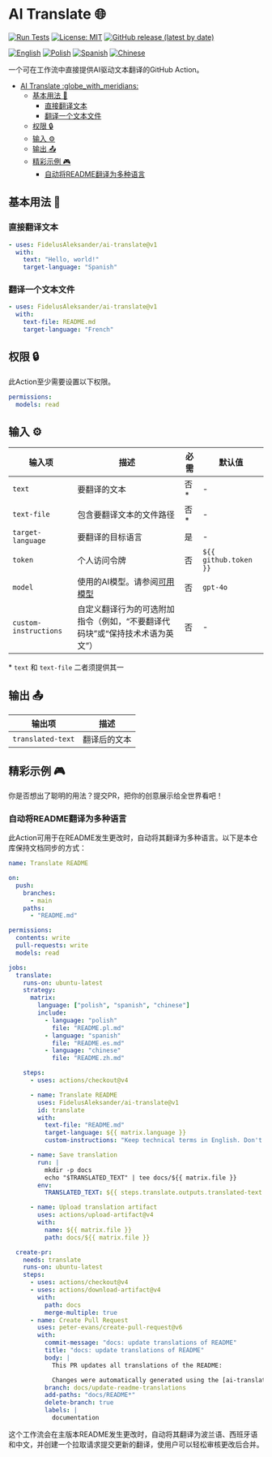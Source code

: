# AI Translate :globe_with_meridians:

[![Run Tests](https://github.com/FidelusAleksander/ai-translate/actions/workflows/test.yml/badge.svg)](https://github.com/FidelusAleksander/ai-translate/actions/workflows/test.yml)
[![License: MIT](https://img.shields.io/badge/License-MIT-yellow.svg)](https://opensource.org/licenses/MIT)
[![GitHub release (latest by date)](https://img.shields.io/github/v/release/FidelusAleksander/ai-translate)](https://github.com/FidelusAleksander/ai-translate/releases)

[![English](https://img.shields.io/badge/English-README.md-blue)](https://github.com/FidelusAleksander/ai-translate/blob/main/README.md) [![Polish](https://img.shields.io/badge/Polish-docs/README.pl.md-red)](https://github.com/FidelusAleksander/ai-translate/blob/main/docs/README.pl.md) [![Spanish](https://img.shields.io/badge/Spanish-docs/README.es.md-yellow)](https://github.com/FidelusAleksander/ai-translate/blob/main/docs/README.es.md) [![Chinese](https://img.shields.io/badge/Chinese-docs/README.zh.md-green)](https://github.com/FidelusAleksander/ai-translate/blob/main/docs/README.zh.md)

一个可在工作流中直接提供AI驱动文本翻译的GitHub Action。

- [AI Translate :globe\_with\_meridians:](#ai-translate-globe_with_meridians)
  - [基本用法 🚀](#基本用法-)
    - [直接翻译文本](#直接翻译文本)
    - [翻译一个文本文件](#翻译一个文本文件)
  - [权限 🔒](#权限-)
  - [输入 ⚙️](#输入-️)
  - [输出 📤](#输出-)
  - [精彩示例 🎮](#精彩示例-)
    - [自动将README翻译为多种语言](#自动将readme翻译为多种语言)

## 基本用法 🚀

### 直接翻译文本

```yaml
- uses: FidelusAleksander/ai-translate@v1
  with:
    text: "Hello, world!"
    target-language: "Spanish"
```

### 翻译一个文本文件

```yaml
- uses: FidelusAleksander/ai-translate@v1
  with:
    text-file: README.md
    target-language: "French"
```

## 权限 🔒

此Action至少需要设置以下权限。

```yaml
permissions:
  models: read
```

## 输入 ⚙️

| 输入项 | 描述 | 必需 | 默认值 |
|-------|-------------|----------|---------|
| `text` | 要翻译的文本 | 否* | - |
| `text-file` | 包含要翻译文本的文件路径 | 否* | - |
| `target-language` | 要翻译的目标语言 | 是 | - |
| `token` | 个人访问令牌 | 否 | `${{ github.token }}` |
| `model` | 使用的AI模型。请参阅[可用模型](https://github.com/marketplace?type=models) | 否 | `gpt-4o` |
| `custom-instructions` | 自定义翻译行为的可选附加指令（例如，“不要翻译代码块”或“保持技术术语为英文”） | 否 | - |

\* `text` 和 `text-file` 二者须提供其一

## 输出 📤

| 输出项 | 描述 |
|--------|-------------|
| `translated-text` | 翻译后的文本 |

## 精彩示例 🎮

你是否想出了聪明的用法？提交PR，把你的创意展示给全世界看吧！

### 自动将README翻译为多种语言

此Action可用于在README发生更改时，自动将其翻译为多种语言。以下是本仓库保持文档同步的方式：

```yaml
name: Translate README

on:
  push:
    branches:
      - main
    paths:
      - "README.md"

permissions:
  contents: write
  pull-requests: write
  models: read

jobs:
  translate:
    runs-on: ubuntu-latest
    strategy:
      matrix:
        language: ["polish", "spanish", "chinese"]
        include:
          - language: "polish"
            file: "README.pl.md"
          - language: "spanish"
            file: "README.es.md"
          - language: "chinese"
            file: "README.zh.md"

    steps:
      - uses: actions/checkout@v4

      - name: Translate README
        uses: FidelusAleksander/ai-translate@v1
        id: translate
        with:
          text-file: "README.md"
          target-language: ${{ matrix.language }}
          custom-instructions: "Keep technical terms in English. Don't translate code blocks"

      - name: Save translation
        run: |
          mkdir -p docs
          echo "$TRANSLATED_TEXT" | tee docs/${{ matrix.file }}
        env:
          TRANSLATED_TEXT: ${{ steps.translate.outputs.translated-text }}

      - name: Upload translation artifact
        uses: actions/upload-artifact@v4
        with:
          name: ${{ matrix.file }}
          path: docs/${{ matrix.file }}

  create-pr:
    needs: translate
    runs-on: ubuntu-latest
    steps:
      - uses: actions/checkout@v4
      - uses: actions/download-artifact@v4
        with:
          path: docs
          merge-multiple: true
      - name: Create Pull Request
        uses: peter-evans/create-pull-request@v6
        with:
          commit-message: "docs: update translations of README"
          title: "docs: update translations of README"
          body: |
            This PR updates all translations of the README:

            Changes were automatically generated using the [ai-translate](https://github.com/FidelusAleksander/ai-translate) action.
          branch: docs/update-readme-translations
          add-paths: "docs/README*"
          delete-branch: true
          labels: |
            documentation
```

这个工作流会在主版本README发生更改时，自动将其翻译为波兰语、西班牙语和中文，并创建一个拉取请求提交更新的翻译，使用户可以轻松审核更改后合并。
